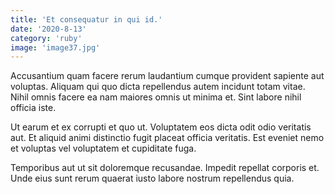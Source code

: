 ```yaml
---
title: 'Et consequatur in qui id.'
date: '2020-8-13'
category: 'ruby'
image: 'image37.jpg'
---
```


Accusantium quam facere rerum laudantium cumque provident sapiente aut voluptas. Aliquam qui quo dicta repellendus autem incidunt totam vitae. Nihil omnis facere ea nam maiores omnis ut minima et. Sint labore nihil officia iste.
 Ut earum et ex corrupti et quo ut. Voluptatem eos dicta odit odio veritatis aut. Et aliquid animi distinctio fugit placeat officia veritatis. Est eveniet nemo et voluptas vel voluptatem et cupiditate fuga.
 Temporibus aut ut sit doloremque recusandae. Impedit repellat corporis et. Unde eius sunt rerum quaerat iusto labore nostrum repellendus quia.
